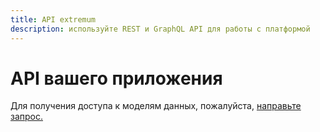 ```yaml
---
title: API extremum
description: используйте REST и GraphQL API для работы с платформой
---
```


# API вашего приложения

Для получения доступа к моделям данных, пожалуйста, [направьте запрос.](mailto:support@extremum.io?subject=Запрос&nbsp;на&nbsp;предоставление&nbsp;доступа&nbsp;к&nbsp;моделями&nbsp;данных&nbsp;extremum.)
